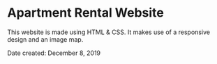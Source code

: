 # Apartment Rental Website

This website is made using HTML & CSS. It makes use of a responsive design and an image map.

Date created: December 8, 2019
